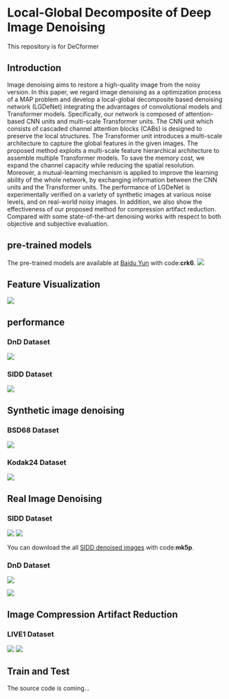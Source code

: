 # Local-Global Decomposite of Deep Image Denoising
This repository is for DeCformer
## Introduction
Image denoising aims to restore a high-quality image from the noisy version.  In this paper, we regard image denoising as a optimization process of a MAP problem and develop a local-global decomposite based denoising network (LGDeNet) integrating the advantages of convolutional models and Transformer models.
Specifically, our network is composed of attention-based CNN units and multi-scale Transformer units. The CNN unit which consists of cascaded channel attention blocks (CABs) is designed to preserve the local structures. The Transformer unit introduces a multi-scale architecture to capture the global features in the given images. The proposed method exploits a multi-scale feature hierarchical architecture to assemble multiple Transformer models. To save the memory cost, we expand the channel capacity while reducing the spatial resolution. Moreover, a mutual-learning mechanism is applied to improve the learning ability of the whole network, by exchanging information between the CNN units and the Transformer units. The performance of LGDeNet is experimentally verified on a variety of synthetic images at various noise levels, and on real-world noisy images. In addition, we also show the effectiveness of our proposed method for compression artifact reduction. Compared with some state-of-the-art denoising works with respect to both objective and subjective evaluation.

## pre-trained models
The pre-trained models are available at [Baidu Yun](https://pan.baidu.com/s/1WoUUWjhU8SsncEAB5AGGSw) with code:**crk6**.
![](img/frame.png)

## Feature Visualization
![](img/vis_ml.png)
## performance
### DnD Dataset
![](img/pic22.png)

### SIDD Dataset
![](img/pic11.png)


## Synthetic image denoising
### BSD68 Dataset
![](img/sys1.png)
### Kodak24 Dataset
![](img/sys3.png)

## Real Image Denoising
### SIDD Dataset
![](img/real1.png)
![](img/SIDD3.png)

You can download the all [SIDD denoised images](https://pan.baidu.com/s/1rUcImvN61J0uSeIbCqnLvQ) with code:**mk5p**.
### DnD Dataset
![](img/real2.png)

![](img/dnd.png)


## Image Compression Artifact Reduction
### LIVE1 Dataset
![](img/car1.png)
![](img/car2.png)

## Train and Test
The source code is coming...
